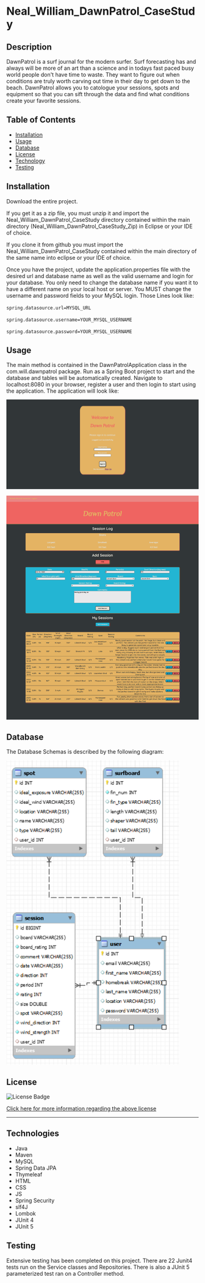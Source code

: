 # Neal_William_DawnPatrol_CaseStudy

  ## Description

   DawnPatrol is a surf journal for the modern surfer. Surf forecasting has and always will be more of an art than a science and in todays fast paced busy world people don't have time to waste. They want to figure out when conditions are truly worth carving out time in their day to get down to the beach. DawnPatrol allows you to catologue your sessions, spots and equipment so that you can sift through the data and find what conditions create your favorite sessions.

  ## Table of Contents 

  - [Installation](#installation)
  - [Usage](#usage)
  - [Database](#database)
  - [License](#license)
  - [Technology](#technology)
  - [Testing](#testing)

  ## Installation
  
Download the entire project. 

If you get it as a zip file, you must unzip it and import the Neal_William_DawnPatrol_CaseStudy directory contained within the main directory (Neal_William_DawnPatrol_CaseStudy_Zip) in Eclipse or your IDE of choice. 

If you clone it from github you must import the Neal_William_DawnPatrol_CaseStudy contained within the main directory of the same name into eclipse or your IDE of choice.

Once you have the project, update the application.properties file with the desired url and database name as well as the valid username and login for your database. You only need to change the database name if you want it to have a different name on your local host or server. You MUST change the username and password fields to your MySQL login. Those Lines look like:

`spring.datasource.url=MYSQL_URL`

`spring.datasource.username=YOUR_MYSQL_USERNAME`

`spring.datasource.password=YOUR_MYSQL_USERNAME`
 

## Usage

  The main method is contained in the DawnPatrolApplication class in the com.will.dawnpatrol package. Run as a Spring Boot project to start and the database and tables will be automatically created. Navigate to localhost:8080 in your browser, register a user and then login to start using the application. The application will look like: 

  ![Login Screenshot](https://github.com/Will-Neal/Neal_William_DawnPatrol_CaseStudy/blob/main/Neal_William_DawnPatrol_CaseStudy/screenshots/loginPage.png?raw=true)

  ![Session Screenshot](https://github.com/Will-Neal/Neal_William_DawnPatrol_CaseStudy/blob/main/Neal_William_DawnPatrol_CaseStudy/screenshots/sessionPage.png?raw=true)

  ## Database

  The Database Schemas is described by the following diagram:

  ![Database Schema](https://github.com/Will-Neal/Neal_William_DawnPatrol_CaseStudy/blob/main/Neal_William_DawnPatrol_CaseStudy/db/dawnpatroldbSchema.png?raw=true) 
  
  ## License

  ![License Badge](https://img.shields.io/badge/license-MIT-orange?style=plastic=appveyor?raw=true)
  <br>
  
  [Click here for more information regarding the above license](https://opensource.org/licenses/MIT)
    
  ---
    
  ## Technologies

  - Java
  - Maven 
  - MySQL
  - Spring Data JPA
  - Thymeleaf
  - HTML
  - CSS
  - JS
  - Spring Security
  - slf4J
  - Lombok
  - JUnit 4
  - JUnit 5

  ## Testing

  Extensive testing has been completed on this project. There are 22 Junit4 tests run on the Service classes and Repositories. There is also a JUnit 5 parameterized test ran on a Controller method. 

